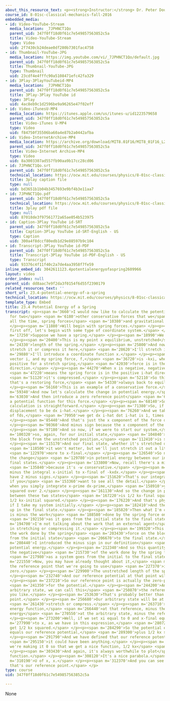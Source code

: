 ```yaml
---
about_this_resource_text: <p><strong>Instructor:</strong> Dr. Peter Dourmashkin</p>
course_id: 8-01sc-classical-mechanics-fall-2016
embedded_media:
- id: Video-YouTube-Stream
  media_location: _7JPHNCT1Qo
  parent_uid: 347f0ff18d0f61c7e549857563852c5a
  title: Video-YouTube-Stream
  type: Video
  uid: 2f7430cb24deae0df280b7301fac4758
- id: Thumbnail-YouTube-JPG
  media_location: https://img.youtube.com/vi/_7JPHNCT1Qo/default.jpg
  parent_uid: 347f0ff18d0f61c7e549857563852c5a
  title: Thumbnail-YouTube-JPG
  type: Thumbnail
  uid: 23cdf4e4fffc90a5108471efc42fa329
- id: 3Play-3PlayYouTubeid-MP4
  media_location: _7JPHNCT1Qo
  parent_uid: 347f0ff18d0f61c7e549857563852c5a
  title: 3Play-3Play YouTube id
  type: 3Play
  uid: 4ac8eb9c1d2596be9a96265e47f02eff
- id: Video-iTunesU-MP4
  media_location: https://itunes.apple.com/us/itunes-u/id1223579658
  parent_uid: 347f0ff18d0f61c7e549857563852c5a
  title: Video-iTunes U-MP4
  type: Video
  uid: f84750f35506ba60a4e87b2a0442afba
- id: Video-InternetArchive-MP4
  media_location: https://archive.org/download/MIT8.01F16/MIT8_01F16_L23v04_360p.mp4
  parent_uid: 347f0ff18d0f61c7e549857563852c5a
  title: Video-Internet Archive-MP4
  type: Video
  uid: 8a3003307ad557fb90aa9b17cc28cd06
- id: 7JPHNCT1Qo.srt
  parent_uid: 347f0ff18d0f61c7e549857563852c5a
  technical_location: https://ocw.mit.edu/courses/physics/8-01sc-classical-mechanics-fall-2016/week-8-potential-energy-and-energy-conservation/23.4-potential-energy-of-a-spring/23.4-potential-energy-of-a-spring/7JPHNCT1Qo.srt
  title: 3play caption file
  type: null
  uid: bd3651b1b04b3457693e9bf4b3e11aa7
- id: 7JPHNCT1Qo.pdf
  parent_uid: 347f0ff18d0f61c7e549857563852c5a
  technical_location: https://ocw.mit.edu/courses/physics/8-01sc-classical-mechanics-fall-2016/week-8-potential-energy-and-energy-conservation/23.4-potential-energy-of-a-spring/23.4-potential-energy-of-a-spring/7JPHNCT1Qo.pdf
  title: 3play pdf file
  type: null
  uid: 87018de3f97561772a65ae054b523975
- id: Caption-3Play YouTube id-SRT
  parent_uid: 347f0ff18d0f61c7e549857563852c5a
  title: Caption-3Play YouTube id-SRT-English - US
  type: Caption
  uid: 300a4f8dccf80edb1d29e88597b9c104
- id: Transcript-3Play YouTube id-PDF
  parent_uid: 347f0ff18d0f61c7e549857563852c5a
  title: Transcript-3Play YouTube id-PDF-English - US
  type: Transcript
  uid: 93376c4f11f40c2a7de4aa3958f7fe59
inline_embed_id: 3042611123.4potentialenergyofaspring2609966
layout: video
order_index: null
parent_uid: dd8aac7e9f2da3f0154f6d55f2390179
related_resources_text: ''
short_url: 23.4-potential-energy-of-a-spring
technical_location: https://ocw.mit.edu/courses/physics/8-01sc-classical-mechanics-fall-2016/week-8-potential-energy-and-energy-conservation/23.4-potential-energy-of-a-spring/23.4-potential-energy-of-a-spring
template_type: Embed
title: 23.4 Potential Energy of a Spring
transcript: <p><span m='3660'>I would now like to calculate the potential function
  for two</span> <span m='6180'>other conservative forces that we</span> <span m='7560'>encounter
  all the time, spring forces</span> <span m='10380'>and gravitational forces.</span>
  </p><p><span m='11880'>Will begin with spring forces.</span> </p><p><span m='13440'>So
  first off, let's begin with some type of coordinate system.</span> </p><p><span
  m='17250'>Suppose we have a spring.</span> </p><p><span m='18990'>We have a block.</span>
  </p><p><span m='20400'>This is my point x equilibrium, unstretched</span> <span
  m='24330'>length of the spring.</span> </p><p><span m='25800'>And now whether we
  stretch it or compress it here,</span> <span m='28620'>I'll stretch it.</span> </p><p><span
  m='29880'>I'll introduce a coordinate function x.</span> </p><p><span m='32210'>Union
  vector i, and my spring force, f,</span> <span m='36720'>is -kxi, where x can be
  positive for a stretch spring,</span> <span m='42030'>force is in the negative i-hat
  direction.</span> </p><p><span m='44270'>When x is negative, negative times negative,</span>
  <span m='47220'>means the spring force is in the positive i-hat direction when</span>
  <span m='51120'>it's compressed.</span> </p><p><span m='52110'>So this is a force
  that's a restoring force,</span> <span m='54330'>always back to equilibrium.</span>
  </p><p><span m='56160'>This is an example of a conservative force.</span> </p><p><span
  m='59340'>And now let's calculate the change in potential energy.</span> </p><p><span
  m='63030'>And then introduce a zero reference point</span> <span m='65730'>and get
  a potential function for this force.</span> </p><p><span m='68140'>So the first
  calculation is straightforward.</span> </p><p><span m='71380'>So, if we took our
  displacement to be dx i-hat.</span> </p><p><span m='76260'>And we take the dot product
  of fds,</span> <span m='79950'>we get dx i-hat dot i-hat is 1, times dx.</span>
  </p><p><span m='85440'>And that's just the x component of the force displacement.</span>
  </p><p><span m='90360'>And minus sign because the x component of the force is -kx.</span>
  </p><p><span m='97180'>And so now, if we were to start our system,</span> <span
  m='100320'>so, again, for our initial state,</span> <span m='104840'>let's say that
  the block from the unstretched position,</span> <span m='112410'>is stretched xi.</span>
  </p><p><span m='115170'>And our final state, whether it's stretched or compressed,</span>
  <span m='118500'>it won't matter, but we'll just stretch it out a little bit</span>
  <span m='122970'>more to x-final.</span> </p><p><span m='126540'>So now let's calculate
  the change</span> <span m='129780'>in potential energy between our initial and our
  final states.</span> </p><p><span m='133800'>Now, recall there's a minus sign,</span>
  <span m='135840'>because it's -w conservative.</span> </p><p><span m='138780'>That's
  minus the integral x-initial to x-final of -kxdx.</span> </p><p><span m='148410'>We
  have 2 minus signs.</span> </p><p><span m='151620'>That's our integration variable,
  if you</span> <span m='153360'>want to see all the detail.</span> </p><p><span m='155520'>And
  when you simply integrate x-prime dx-prime,</span> <span m='158910'>you get x-prime
  squared over 2.</span> </p><p><span m='161130'>And so the change in potential energy
  between these two states</span> <span m='167220'>is 1/2 kx-final squared, minus
  1/2 kx-initial squared.</span> </p><p><span m='176220'>And that's physically meaningful
  if I take my system initially.</span> </p><p><span m='182410'>And the system ends
  up in the final state.</span> </p><p><span m='185820'>Then what I'm calculating
  is minus the work</span> <span m='188580'>done by the spring force on the block</span>
  <span m='192150'>as it goes from the initial state to the final state.</span> </p><p><span
  m='194700'>I'm not talking about the work that an external agent</span> <span m='197280'>does
  in stretching or compressing it.</span> </p><p><span m='199320'>This is explicitly
  the work done by the spring</span> <span m='203430'>force on the block as it goes
  from the initial state</span> <span m='206670'>to the final state.</span> </p><p><span
  m='208440'>I introduced the minus sign in our definition</span> <span m='210810'>of
  potential energy.</span> </p><p><span m='212340'>And so this quantity represents
  the negative</span> <span m='215730'>of the work done by the spring force</span>
  <span m='217980'>as a system goes from the initial to the final states.</span> </p><p><span
  m='221550'>Now, you may have already thought about it,</span> <span m='223800'>but
  the reference point that we're going to use</span> <span m='227370'>is x equals
  zero.</span> </p><p><span m='229900'>The unstretched length of the spring.</span>
  </p><p><span m='232740'>And our reference potential at that point will be zero.</span>
  </p><p><span m='237210'>So our reference point is actually the zero-point</span>
  <span m='241350'>for the potential.</span> </p><p><span m='244200'>And then our
  arbitrary state, we can call this</span> <span m='250870'>the referent state, if
  you like.</span> </p><p><span m='253630'>That's probably better than the reference
  point.</span> </p><p><span m='256680'>Our arbitrary state will be at some arbitrary</span>
  <span m='261430'>stretch or compress.</span> </p><p><span m='263710'>And our potential
  energy function,</span> <span m='266440'>at that reference, minus the potential
  energy</span> <span m='270550'>at the arbitrary state, minus the reference state.</span>
  </p><p><span m='273200'>Well, if we set xi equal to 0 and x-final equal</span> <span
  m='277990'>to x, as we have in this expression,</span> <span m='280720'>we simply
  get 1/2 kx squared.</span> </p><p><span m='284290'>So the potential energy function
  equals our reference potential,</span> <span m='289300'>plus 1/2 kx squared.</span>
  </p><p><span m='291790'>And we have defined that our reference potential to be zero,</span>
  <span m='295150'>it could have been anything.</span> </p><p><span m='296680'>But
  we're making it 0 so that we get a nice function, 1/2 kx</span> <span m='302060'>square.</span>
  </p><p><span m='303430'>And again, it's always worthwhile to plot</span> <span m='306460'>that
  function.</span> </p><p><span m='308120'>It's a nice parabola.</span> </p><p><span
  m='310190'>U of x, x.</span> </p><p><span m='312370'>And you can see down here,
  that's our reference point.</span> </p>
type: course
uid: 347f0ff18d0f61c7e549857563852c5a

---
```

None